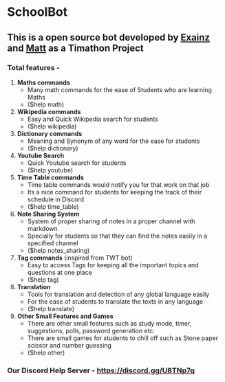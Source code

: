 # SchoolBot
## This is a open source bot developed by [Exainz](https://github.com/Exainz) and [Matt](https://github.com/mattmoody05) as a Timathon Project
### Total features - 
1. **Maths commands**
    - Many math commands for the ease of Students who are learning Maths
    - ($help math)
2. **Wikipedia commands**
    - Easy and Quick Wikipedia search for students
    - ($help wikipedia)
3. **Dictionary commands**
    - Meaning and Synonym of any word for the ease for students
    - ($help dictionary)
4. **Youtube Search**
    - Quick Youtube search for students
    - ($help youtube)
5. **Time Table commands**
    - Time table commands would notify you for that work on that job
    - Its a nice command for students for keeping the track of their schedule in Discord
    - ($help time_table)
6. **Note Sharing System**
    - System of proper sharing of notes in a proper channel with markdown
    - Specially for students so that they can find the notes easily in a specified channel
    - ($help notes_sharing)
7. **Tag commands** (inspired from TWT bot)
    - Easy to access Tags for keeping all the important topics and questions at one place
    - ($help tag)
8. **Translation**
    - Tools for translation and detection of any global language easily
    - For the ease of students to translate the texts in any language
     - ($help translate)
9. **Other Small Features and Games**
    - There are other small features such as study mode, timer, suggestions, polls, password generation etc.
    - There are small games for students to chill off such as Stone paper scissor and number guessing
    - ($help other)

### Our Discord Help Server - https://discord.gg/U8TNp7q